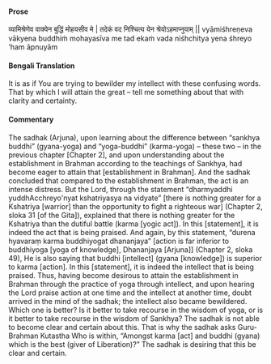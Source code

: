 #### Prose 

व्यामिश्रेणेव वाक्येन बुद्धिं मोहयसीव मे |
तदेकं वद निश्चित्य येन श्रेयोऽहमाप्नुयाम् ||
vyāmiśhreṇeva vākyena buddhiṁ mohayasīva me
tad ekaṁ vada niśhchitya yena śhreyo ’ham āpnuyām

 #### Bengali Translation 

It is as if You are trying to bewilder my intellect with these confusing words. That by which I will attain the great – tell me something about that with clarity and certainty.

 #### Commentary 

The sadhak (Arjuna), upon learning about the difference between “sankhya buddhi” (gyana-yoga) and “yoga-buddhi” (karma-yoga) – these two – in the previous chapter [Chapter 2], and upon understanding about the establishment in Brahman according to the teachings of Sankhya, had become eager to attain that [establishment in Brahman]. And the sadhak concluded that compared to the establishment in Brahman, the act is an intense distress. But the Lord, through the statement “dharmyaddhi yuddhAcchreyo'nyat kshatriyasya na vidyate” [there is nothing greater for a Kshatriya [warrior] than the opportunity to fight a righteous war] (Chapter 2, sloka 31 [of the Gita]), explained that there is nothing greater for the Kshatriya than the dutiful battle (karma [yogic act]). In this [statement], it is indeed the act that is being praised. And again, by this statement, “durena hyavaraṃ karma buddhiyogat dhananjaya” [action is far inferior to buddhiyoga [yoga of knowledge], Dhananjaya [Arjuna]] (Chapter 2, sloka 49), He is also saying that buddhi [intellect] (gyana [knowledge]) is superior to karma [action]. In this [statement], it is  indeed the intellect that is being praised. Thus, having become desirous to attain the establishment in Brahman through the practice of yoga through intellect, and upon hearing the Lord praise action at one time and the intellect at another time, doubt arrived in the mind of the sadhak; the intellect also became bewildered. Which one is better? Is it better to take recourse in the wisdom of yoga, or is it better to take recourse in the wisdom of Sankhya? The sadhak is not able to become clear and certain about this. That is why the sadhak asks Guru-Brahman Kutastha Who is within, “Amongst karma [act] and buddhi (gyana) which is the best (giver of Liberation)?” The sadhak is desiring that this be clear and certain.